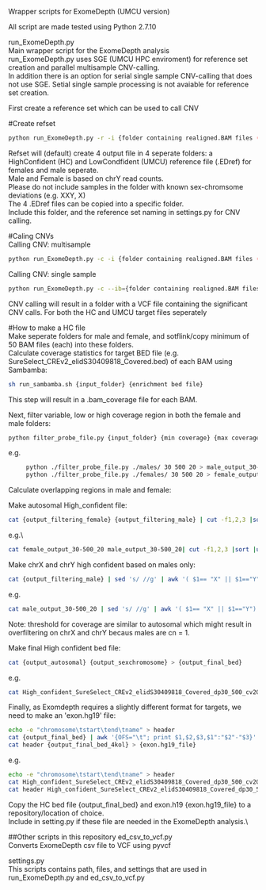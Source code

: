 Wrapper scripts for ExomeDepth (UMCU version)

All script are made tested using Python 2.7.10


run_ExomeDepth.py\
Main wrapper script for the ExomeDepth analysis\
run_ExomeDepth.py uses SGE (UMCU HPC enviroment) for reference set creation and parallel multisample CNV-calling.\
In addition there is an option for serial single sample CNV-calling that does not use SGE. Setial single sample processing is not avaiable for reference set creation.

First create a reference set which can be used to call CNV

#Create refset
``` bash
python run_ExomeDepth.py -r -i {folder containing realigned.BAM files (recursive in all subfolder)} -o {output folder} -p {reference set naming: i.e. Jan2020} -m {email adress}
```
Refset will (default) create 4 output file in 4 seperate folders: a HighConfident (HC) and LowCondfident (UMCU) reference file (.EDref) for females and male seperate. \
Male and Female is based on chrY read counts.\
Please do not include samples in the folder with known sex-chromsome deviations (e.g. XXY, X)\
The 4 .EDref files can be copied into a specific folder.\
Include this folder, and the reference set naming in settings.py for CNV calling.

#Caling CNVs\
Calling CNV: multisample
``` bash
python run_ExomeDepth.py -c -i {folder containing realigned.BAM files (recursive in all subfolder)} -o {output folder} -m {email adress}
```

Calling CNV: single sample
``` bash
python run_ExomeDepth.py -c --ib={folder containing realigned.BAM files (recursive in all subfolder)} -o {output folder} -m {email adress}
```
CNV calling will result in a folder with a VCF file containing the significant CNV calls. For both the HC and UMCU target files seperately


#How to make a HC file\
Make seperate folders for male and female, and sotflink/copy minimum of 50 BAM files (each) into these folders.\
  Calculate coverage statistics for target BED file (e.g. SureSelect_CREv2_elidS30409818_Covered.bed) of each BAM using Sambamba:
  ``` bash
  sh run_sambamba.sh {input_folder} {enrichment bed file}
  ```
  This step will result in a .bam_coverage file for each BAM.

  Next, filter variable, low or high coverage region in both the female and male folders:
  ``` bash
  python filter_probe_file.py {input_folder} {min coverage} {max coverage} {max coefficient of variation} > {output_filtering}
  ```
  e.g.
  ``` bash
       python ./filter_probe_file.py ./males/ 30 500 20 > male_output_30-500_20
       python ./filter_probe_file.py ./females/ 30 500 20 > female_output_30-500_20
  ```

  Calculate overlapping regions in male and female:

  Make autosomal High_confident file:
  ``` bash
  cat {output_filtering_female} {output_filtering_male} | cut -f1,2,3 |sort |uniq -c | awk '($1==2)'| sed 's/ /\t/g' | sed 's/\t\t/\t/g' |cut -f5,6,7 | awk '($1 != "X" && $1 != "Y")' |sort -nk1 -nk2 > {output_autosomal}
  ```
  e.g.\
  ``` bash
  cat female_output_30-500_20 male_output_30-500_20| cut -f1,2,3 |sort |uniq -c | awk '($1==2)'| sed 's/ /\t/g' | sed 's/\t\t/\t/g' |cut -f5,6,7 | awk '($1 != "X" && $1 != "Y")' |sort -nk1 -nk2 > High_confident_SureSelect_CREv2_elidS30409818_Covered_dp30_500_cv20_noSex.bed
  ```

  Make chrX and chrY high confident based on males only:
  ``` bash
  cat {output_filtering_male} | sed 's/ //g' | awk '( $1== "X" || $1=="Y")' |cut -f1,2,3 > {output_sexchromosome}
  ```
  e.g.
  ``` bash
  cat male_output_30-500_20 | sed 's/ //g' | awk '( $1== "X" || $1=="Y")' |cut -f1,2,3 > High_confident_SureSelect_CREv2_elidS30409818_Covered_dp30_500_cv20_male.bed
  ```
  Note: threshold for coverage are similar to autosomal which might result in overfiltering on chrX and chrY becaus males are cn = 1.
 
  Make final High confident bed file:
  ``` bash
  cat {output_autosomal} {output_sexchromosome} > {output_final_bed}
  ```
  e.g.
  ``` bash
  cat High_confident_SureSelect_CREv2_elidS30409818_Covered_dp30_500_cv20_noSex.bed High_confident_SureSelect_CREv2_elidS30409818_Covered_dp30_500_cv20_male.bed > High_confident_SureSelect_CREv2_elidS30409818_Covered_dp30_500_cv20.bed
  ``` 

  Finally, as Exomdepth requires a slightly different format for targets, we need to make an 'exon.hg19' file:
  ``` bash
  echo -e "chromosome\tstart\tend\tname" > header
  cat {output_final_bed} | awk '{OFS="\t"; print $1,$2,$3,$1":"$2"-"$3}' > {output_final_bed_4kol}
  cat header {output_final_bed_4kol} > {exon.hg19_file}
  ```
  e.g.
  ``` bash
  echo -e "chromosome\tstart\tend\tname" > header
  cat High_confident_SureSelect_CREv2_elidS30409818_Covered_dp30_500_cv20.bed | awk '{OFS="\t"; print $1,$2,$3,$1":"$2"-"$3}' > High_confident_SureSelect_CREv2_elidS30409818_Covered_dp30_500_cv20_4kol.bed
  cat header High_confident_SureSelect_CREv2_elidS30409818_Covered_dp30_500_cv20_4kol.bed > exons.hg19.full_HC_CREv2_elidS30409818.tsv
  ```

  Copy the HC bed file {output_final_bed} and exon.h19 {exon.hg19_file} to a repository/location of choice.\
  Include in setting.py if these file are needed in the ExomeDepth analysis.\

##Other scripts in this repository 
ed_csv_to_vcf.py\
Converts ExomeDepth csv file to VCF using pyvcf

settings.py\
This scripts contains path, files, and settings that are used in run_ExomeDepth.py and ed_csv_to_vcf.py

